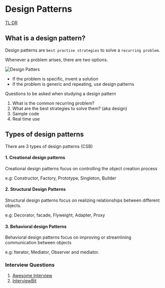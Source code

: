 # Design Patterns



[TL;DR](./assets/tl_dr_design_patterns.png)



## What is a design pattern?

Design patterns are `best practise strategies` to solve a `recurring problem`.

Whenever a problem arises, there are two options.

![Design Patters](https://jokestir.github.io/assets/tl_dr_design_patterns.png)

* If the problem is specific, invent a solution
* If the problem is generic and repeating, use design patterns

Questions to be asked when studying a design pattern

1. What is the common recurring problem?
2. What are the best strategies to solve them? (aka design)
3. Sample code
4. Real time use

## Types of design patterns

There are 3 types of design patterns (CSB)

#### 1. Creational design patterns

Creational design patterns focus on controlling the object creation process

e.g: Constructor, Factory, Prototype, Singleton, Builder

#### 2. Structural Design Patterns

Structural design patterns focus on realizing relationships between different objects.

e.g: Decorator, facade, Flyweight, Adapter, Proxy

#### 3. Behavioral design Patterns

Behavioral design patterns focus on improving or streamlining communication between objects

e.g: Iterator, Mediator, Observer and mediator.



### Interview Questions



1. [Awesome Interview](https://github.com/MaximAbramchuck/awesome-interview-questions#design-patterns)
2. [InterviewBit](https://www.interviewbit.com/)